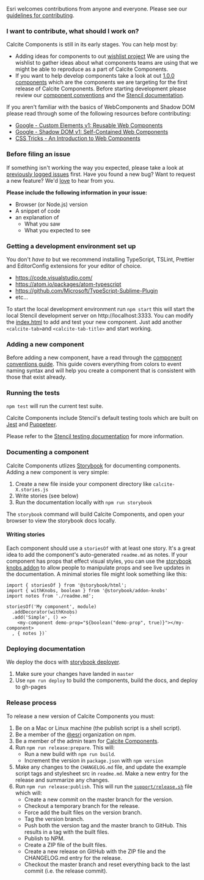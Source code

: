 Esri welcomes contributions from anyone and everyone. Please see our [guidelines for contributing](https://github.com/esri/contributing).

### I want to contribute, what should I work on?

Calcite Components is still in its early stages. You can help most by:

- Adding ideas for components to out [wishlist project](https://github.com/Esri/calcite-components/projects/2) We are using the wishlist to gather ideas about what components teams are using that we might be able to reproduce as a part of Calcite Components.
- If you want to help develop components take a look at out [1.0.0 components](https://github.com/Esri/calcite-components/projects/1) which are the components we are targeting for the first release of Calcite Components. Before starting development please review our [component conventions](./conventions/README.md) and the [Stencil documentation](https://stenciljs.com/docs/host-element).

If you aren't familiar with the basics of WebComponents and Shadow DOM please read through some of the following resources before contributing:

- [Google - Custom Elements v1: Reusable Web Components ](https://developers.google.com/web/fundamentals/web-components/customelements)
- [Google - Shadow DOM v1: Self-Contained Web Components ](https://developers.google.com/web/fundamentals/web-components/shadowdom)
- [CSS Tricks - An Introduction to Web Components ](https://css-tricks.com/an-introduction-to-web-components/)

### Before filing an issue

If something isn't working the way you expected, please take a look at [previously logged issues](https://github.com/Esri/calcite-components/issues) first. Have you found a new bug? Want to request a new feature? We'd [love](https://github.com/Esri/calcite-components/issues/new) to hear from you.

**Please include the following information in your issue:**

- Browser (or Node.js) version
- A snippet of code
- an explanation of
  - What you saw
  - What you expected to see

### Getting a development environment set up

You don't _have to_ but we recommend installing TypeScript, TSLint, Prettier and EditorConfig extensions for your editor of choice.

- https://code.visualstudio.com/
- https://atom.io/packages/atom-typescript
- https://github.com/Microsoft/TypeScript-Sublime-Plugin
- etc...

To start the local development environment run `npm start` this will start the local Stencil development server on http://localhost:3333. You can modify the [index.html](./src/index.html) to add and test your new component. Just add another `<calcite-tab>`and `<calcite-tab-title>` and start working.

### Adding a new component

Before adding a new component, have a read through the [component conventions guide](./conventions/README.md). This guide covers everything from colors to event naming syntax and will help you create a component that is consistent with those that exist already.

### Running the tests

`npm test` will run the current test suite.

Calcite Components include Stencil's default testing tools which are built on [Jest](https://jestjs.io/) and [Puppeteer](https://github.com/GoogleChrome/puppeteer).

Please refer to the [Stencil testing documentation](https://stenciljs.com/docs/testing-overview) for more information.

### Documenting a component

Calcite Components utlizes [Storybook](https://storybook.js.org/) for documenting components. Adding a new component is very simple:

1. Create a new file inside your component directory like `calcite-X.stories.js`
2. Write stories (see below)
3. Run the documentation locally with `npm run storybook`

The `storybook` command will build Calcite Components, and open your browser to view the storybook docs locally.

#### Writing stories

Each component should use a `storiesOf` with at least one story. It's a great idea to add the component's auto-generated `readme.md` as notes. If your component has props that effect visual styles, you can use the [storybook knobs addon](https://www.npmjs.com/package/@storybook/addon-knobs) to allow people to manipulate props and see live updates in the documentation. A minimal stories file might look something like this:

```
import { storiesOf } from '@storybook/html';
import { withKnobs, boolean } from '@storybook/addon-knobs'
import notes from './readme.md';

storiesOf('My component', module)
  .addDecorator(withKnobs)
  .add('Simple', () => `
    <my-component demo-prop="${boolean("demo-prop", true)}"></my-component>
  , { notes })`
```

### Deploying documentation

We deploy the docs with [storybook deployer](https://github.com/storybookjs/storybook-deployer).

1. Make sure your changes have landed in `master`
2. Use `npm run deploy` to build the components, build the docs, and deploy to gh-pages

### Release process

To release a new version of Calcite Components you must:

1. Be on a Mac or Linux machine (the publish script is a shell script).
1. Be a member of the [@esri](https://www.npmjs.com/org/esri) organization on npm.
1. Be a member of the admin team for [Calcite Components](https://github.com/Esri/calcite-components).
1. Run `npm run release:prepare`. This will:
   - Run a new build with `npm run build`.
   - Increment the version in `package.json` with `npm version`
1. Make any changes to the `CHANGELOG.md` file, and update the example script tags and stylesheet src in `readme.md`. Make a new entry for the release and summarize any changes.
1. Run `npm run release:publish`. This will run the [`support/release.sh`](https://github.com/Esri/calcite-components/blob/master/support/release.sh) file which will:
   - Create a new commit on the master branch for the version.
   - Checkout a temporary branch for the release.
   - Force add the built files on the version branch.
   - Tag the version branch.
   - Push both the version tag and the master branch to GitHub. This results in a tag with the built files.
   - Publish to NPM.
   - Create a ZIP file of the built files.
   - Create a new release on GitHub with the ZIP file and the CHANGELOG.md entry for the release.
   - Checkout the master branch and reset everything back to the last commit (i.e. the release commit).
